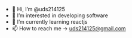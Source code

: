 - 👋 Hi, I’m @uds214125
- 👀 I’m interested in developing software
- 🌱 I’m currently learning reactjs
- 📫 How to reach me -> uds214125@gmail.com

<!---
uds214125/uds214125 is a ✨ special ✨ repository because its `README.md` (this file) appears on your GitHub profile.
You can click the Preview link to take a look at your changes.
--->
